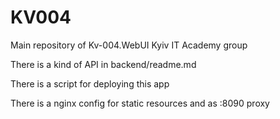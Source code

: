 KV004
=====

Main repository of Kv-004.WebUI Kyiv IT Academy group
  
There is a kind of API in backend/readme.md 

There is a script for deploying this app

There is a nginx config for static resources and as :8090 proxy
